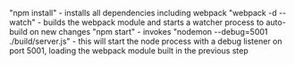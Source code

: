"npm install" - installs all dependencies including webpack
"webpack -d --watch" - builds the webpack module and starts a watcher process to auto-build on new changes
"npm start" - invokes "nodemon --debug=5001 ./build/server.js" - this will start the node process with a debug listener on port 5001, loading the webpack module built in the previous step
